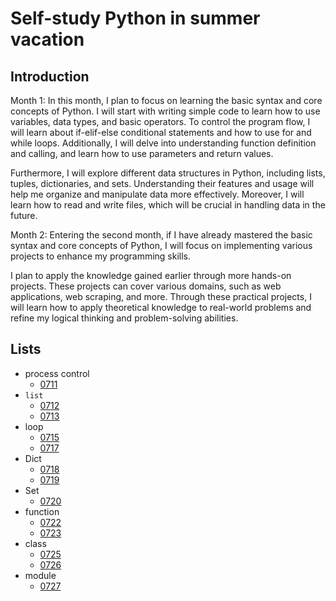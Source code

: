 # Self-study Python in summer vacation

## Introduction
Month 1:
In this month, I plan to focus on learning the basic syntax and core concepts of Python. I will start with writing simple code to learn how to use variables, data types, and basic operators. To control the program flow, I will learn about if-elif-else conditional statements and how to use for and while loops. Additionally, I will delve into understanding function definition and calling, and learn how to use parameters and return values.

Furthermore, I will explore different data structures in Python, including lists, tuples, dictionaries, and sets. Understanding their features and usage will help me organize and manipulate data more effectively. Moreover, I will learn how to read and write files, which will be crucial in handling data in the future.

Month 2:
Entering the second month, if I have already mastered the basic syntax and core concepts of Python, I will focus on implementing various projects to enhance my programming skills.

I plan to apply the knowledge gained earlier through more hands-on projects. These projects can cover various domains, such as web applications, web scraping, and more. Through these practical projects, I will learn how to apply theoretical knowledge to real-world problems and refine my logical thinking and problem-solving abilities.

## Lists

* process control
    * [0711](https://github.com/Yizhe0407/Python_basic_practise/tree/master/0711)
* ```list```
    * [0712](https://github.com/Yizhe0407/Python_basic_practise/tree/master/0712)
    * [0713](https://github.com/Yizhe0407/Python_basic_practise/tree/master/0713)
* loop
    * [0715](https://github.com/Yizhe0407/Python_basic_practise/tree/master/0715)
    * [0717](https://github.com/Yizhe0407/Python_basic_practise/tree/master/0717)
* Dict
    * [0718](https://github.com/Yizhe0407/Python_basic_practise/tree/master/0718)
    * [0719](https://github.com/Yizhe0407/Python_basic_practise/tree/master/0719)
* Set
    * [0720](https://github.com/Yizhe0407/Python_basic_practise/tree/master/0720)
* function
    * [0722](https://github.com/Yizhe0407/Python_basic_practise/tree/master/0722)
    * [0723](https://github.com/Yizhe0407/Python_basic_practise/tree/master/0723)
* class
    * [0725](https://github.com/Yizhe0407/Python_basic_practise/tree/master/0725)
    * [0726](https://github.com/Yizhe0407/Python_basic_practise/tree/master/0726)
* module
    * [0727](https://github.com/Yizhe0407/Python_basic_practise/tree/master/0727)
